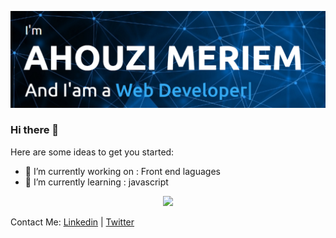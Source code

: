 [![logo](https://github.com/MERIEM-dev-dev/MERIEM-dev-dev/blob/main/assets/about%20me.PNG)]()
### Hi there 👋

<!--
**MERIEM-dev-dev/MERIEM-dev-dev** is a ✨ _special_ ✨ repository because its `README.md` (this file) appears on your GitHub profile. -->

Here are some ideas to get you started:

- 🔭 I’m currently working on : Front end laguages 
- 🌱 I’m currently learning : javascript

<!-- retro visitor counter -->
<p align="center"> 
  <img src="https://profile-counter.glitch.me/hamidoucheasmae/count.svg" />
</p>
<!--
- 👯 I’m looking to collaborate on ...
- 🤔 I’m looking for help with ...
- 💬 Ask me about ...
- 📫 How to reach me: ...
- 😄 Pronouns: ...
- ⚡ Fun fact: ...
-->

Contact Me: 
 [Linkedin](https://ma.linkedin.com/in/ahouzi-maryame/es?trk=people-guest_people_search-card) | [Twitter](https://twitter.com/MeriemAhouzi)  
